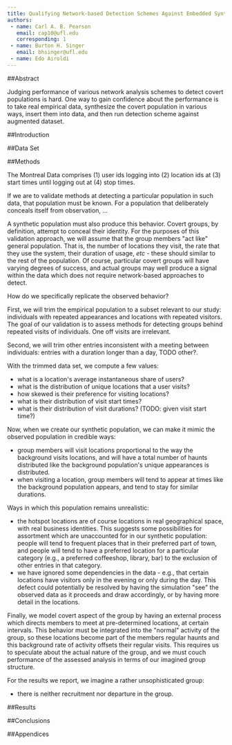 ```yaml
---
title: Qualifying Network-based Detection Schemes Against Embedded Synthetic Groups in Empirical Data
authors:
 - name: Carl A. B. Pearson
   email: cap10@ufl.edu
   corresponding: 1
 - name: Burton H. Singer
   email: bhsinger@ufl.edu
 - name: Edo Airoldi
---
```


##Abstract

Judging performance of various network analysis schemes to detect covert populations
is hard.  One way to gain confidence about the performance is to take real empirical
data, synthesize the covert population in various ways, insert them into data, and then run detection
scheme against augmented dataset.

##Introduction

##Data Set

##Methods

The Montreal Data comprises (1) user ids logging into (2) location ids at (3) start
times until logging out at (4) stop times.

If we are to validate methods at detecting a particular population in such data,
that population must be known.  For a population that deliberately conceals itself
from observation, ...

A synthetic population must also produce this behavior.  Covert groups, by
definition, attempt to conceal their identity.  For the purposes of this
validation approach, we will assume that the group members "act like" general
population. That is, the number of locations they visit, the rate that they use
the system, their duration of usage, *etc* - these should similar to the rest of
the population. Of course, particular covert groups will have varying degrees of
success, and actual groups may well produce a signal within the data which does
not require network-based approaches to detect.

How do we specifically replicate the observed behavior?

First, we will trim the empirical population to a subset relevant to our study:
individuals with repeated appearances and locations with repeated visitors.  The
goal of our validation is to assess methods for detecting groups behind repeated
visits of individuals.  One off visits are irrelevant.

Second, we will trim other entries inconsistent with a meeting between individuals: entries with a duration
longer than a day, TODO other?.

With the trimmed data set, we compute a few values:

 - what is a location's average instantaneous share of users?
 - what is the distribution of unique locations that a user visits?
 - how skewed is their preference for visiting locations?
 - what is their distribution of visit start times?
 - what is their distribution of visit durations? (TODO: given visit start time?)

Now, when we create our synthetic population, we can make it mimic the observed
population in credible ways:

 - group members will visit locations proportional to the way the background
 visits locations, and will have a total number of haunts distributed like the
 background population's unique appearances is distributed.
 - when visiting a location, group members will tend to appear at times like
 the background population appears, and tend to stay for similar durations.

Ways in which this population remains unrealistic:

 - the hotspot locations are of course locations in real geographical space,
 with real business identities.  This suggests some possibilities for assortment
 which are unaccounted for in our synthetic population: people will tend to frequent
 places that in their preferred part of town, and people will tend to have a preferred
 location for a particular category (e.g., a preferred coffeeshop, library, bar)
 to the exclusion of other entries in that category.
 - we have ignored some dependencies in the data - e.g., that certain locations
 have visitors only in the evening or only during the day.  This defect could
 potentially be resolved by having the simulation "see" the observed data as it
 proceeds and draw accordingly, or by having more detail in the locations.

Finally, we model covert aspect of the group by having an external process which
directs members to meet at pre-determined locations, at certain intervals.  This
behavior must be integrated into the "normal" activity of the group, so these
locations become part of the members regular haunts and this background rate of
activity offsets their regular visits.  This requires us to speculate about the actual
nature of the group, and we must couch performance of the assessed analysis in
terms of our imagined group structure.

For the results we report, we imagine a rather unsophisticated group:

 - there is neither recruitment nor departure in the group.


##Results

##Conclusions

##Appendices
